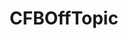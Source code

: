 ---
title: CFBOffTopic
crosslinks:
- CFB
- AskReddit
- '2013'
- xkcd
- highqualitygifs
- IAmA
- hockey
- nfl
- todayilearned
- soccer
- politics
- news
- GifRecipes
- gifs
- funny
- OutOfTheLoop
- relationships
- pics
- announcements
- grilledcheese
---